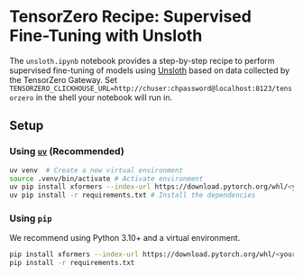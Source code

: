 # TensorZero Recipe: Supervised Fine-Tuning with Unsloth

The `unsloth.ipynb` notebook provides a step-by-step recipe to perform supervised fine-tuning of models using [Unsloth](https://unsloth.ai) based on data collected by the TensorZero Gateway.
Set `TENSORZERO_CLICKHOUSE_URL=http://chuser:chpassword@localhost:8123/tensorzero` in the shell your notebook will run in.

## Setup

### Using [`uv`](https://github.com/astral-sh/uv) (Recommended)

```bash
uv venv  # Create a new virtual environment
source .venv/bin/activate # Activate environment
uv pip install xformers --index-url https://download.pytorch.org/whl/<your-cuda-version> # Install xformers
uv pip install -r requirements.txt # Install the dependencies
```

### Using `pip`

We recommend using Python 3.10+ and a virtual environment.

```bash
pip install xformers --index-url https://download.pytorch.org/whl/<your-cuda-version> # Install xformers
pip install -r requirements.txt
```
